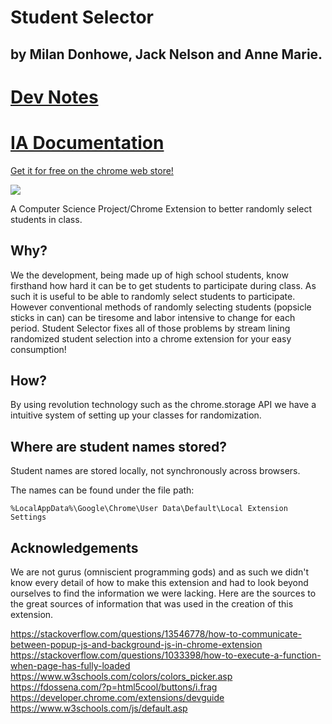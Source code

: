 # Student Selector 
## by Milan Donhowe, Jack Nelson and Anne Marie.

# [Dev Notes](dev.md)
# [IA Documentation](ia.md)
[Get it for free on the chrome web store!](https://chrome.google.com/webstore/detail/student-randomizer/lcipncfbfemopganndembnmjjnhbaomk)

![](https://raw.githubusercontent.com/MilanDonhowe/studentSelect/master/images/logo96.png)


A Computer Science Project/Chrome Extension to better randomly select students in class.


## Why?

We the development, being made up of high school students, know firsthand how hard it can be to get students to participate during class.  As such it is useful to be able to randomly select students to participate.  However conventional methods of randomly selecting students (popsicle sticks in can) can be tiresome and labor intensive to change for each period.  Student Selector fixes all of those problems by stream lining randomized student selection into a chrome extension for your easy consumption!

## How?

By using revolution technology such as the chrome.storage API we have a intuitive system of setting up your classes for randomization.

## Where are student names stored?
Student names are stored locally, not synchronously across browsers.

The names can be found under the file path: 

```%LocalAppData%\Google\Chrome\User Data\Default\Local Extension Settings```

## Acknowledgements

We are not gurus (omniscient programming gods) and as such we didn't know every detail of how to make this extension and had to look beyond ourselves to find the information we were lacking.  Here are the sources to the great sources of information that was used in the creation of this extension.

https://stackoverflow.com/questions/13546778/how-to-communicate-between-popup-js-and-background-js-in-chrome-extension
https://stackoverflow.com/questions/1033398/how-to-execute-a-function-when-page-has-fully-loaded
https://www.w3schools.com/colors/colors_picker.asp
https://fdossena.com/?p=html5cool/buttons/i.frag
https://developer.chrome.com/extensions/devguide
https://www.w3schools.com/js/default.asp

